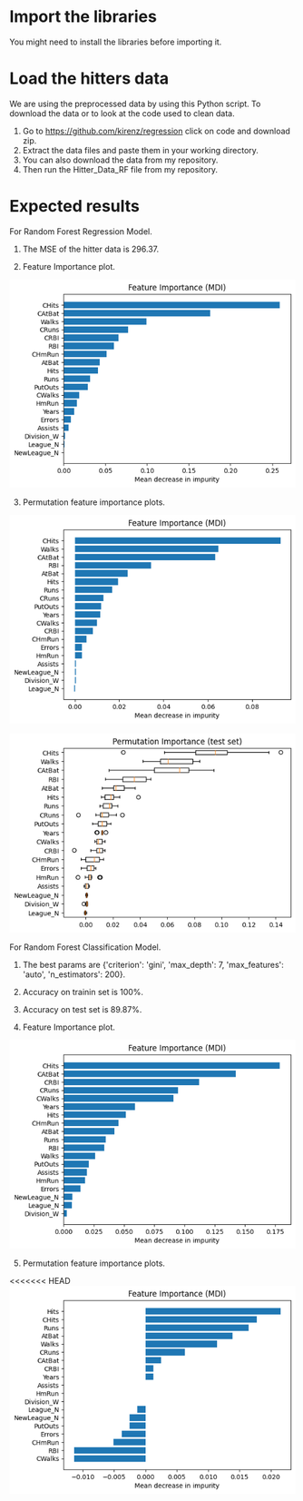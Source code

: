 # Import the libraries
You might need to install the libraries before importing it.
# Load the hitters data
We are using the preprocessed data by using this Python script. 
To download the data or to look at the code used to clean data.
1. Go to  https://github.com/kirenz/regression click on code and download zip.
2. Extract the data files and paste them in your working directory.
3. You can also download the data from my repository.
4. Then run the Hitter_Data_RF file from my repository.
# Expected results
For Random Forest Regression Model.
1. The MSE of the hitter data is 296.37.

2. Feature Importance plot.

![gmsl figure](figs/feature_imp.png)

3. Permutation feature importance plots.

![gmsl figure](figs/permutation_feature_imp.png)

![gmsl figure](figs/permutation_feature_imp_boxplot.png)


For Random Forest Classification Model. 
1. The best params are {'criterion': 'gini', 'max_depth': 7, 'max_features': 'auto', 'n_estimators': 200}.
2. Accuracy on trainin set is 100%.
3. Accuracy on test set is 89.87%.

4. Feature Importance plot.

![gmsl figure](figs/class_feature_imp.png)

5. Permutation feature importance plots.

<<<<<<< HEAD
![gmsl figure](figs/class_permutation_feature_imp.png)
